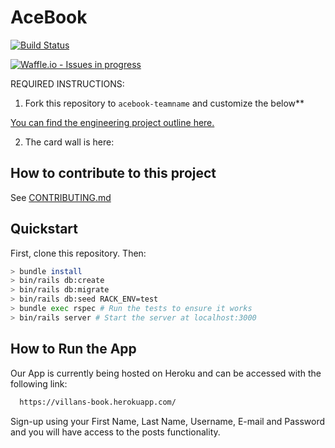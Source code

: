 # AceBook
[![Build Status](https://travis-ci.org/RyanWolfen7/acebook-rails-template.svg?branch=master)](https://travis-ci.org/RyanWolfen7/acebook-rails-template)

[![Waffle.io - Issues in progress](https://badge.waffle.io/RyanWolfen7/acebook-rails-template.png?label=in%20progress&title=In%20Progress)](http://waffle.io/RyanWolfen7/acebook-rails-template)

REQUIRED INSTRUCTIONS:

1. Fork this repository to `acebook-teamname` and customize
the below**

[You can find the engineering project outline here.](https://github.com/makersacademy/course/tree/master/engineering_projects/rails)

2. The card wall is here: <please update>

## How to contribute to this project
See [CONTRIBUTING.md](CONTRIBUTING.md)

## Quickstart

First, clone this repository. Then:

```bash
> bundle install
> bin/rails db:create
> bin/rails db:migrate
> bin/rails db:seed RACK_ENV=test
> bundle exec rspec # Run the tests to ensure it works
> bin/rails server # Start the server at localhost:3000
```

## How to Run the App

Our App is currently being hosted on Heroku and can be accessed with the following link:

```bash
  https://villans-book.herokuapp.com/
```

Sign-up using your First Name, Last Name, Username, E-mail and Password and you will have access to the posts functionality.
